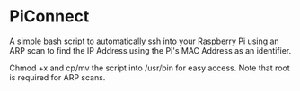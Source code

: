 # PiConnect
A simple bash script to automatically ssh into your Raspberry Pi using an ARP scan to find the IP Address using the Pi's MAC Address as an identifier.

Chmod +x and cp/mv the script into /usr/bin for easy access.
Note that root is required for ARP scans.
